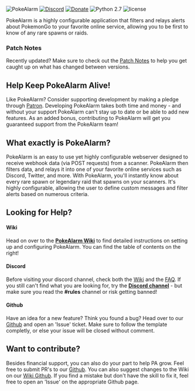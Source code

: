 ![PokeAlarm](https://raw.githubusercontent.com/wiki/PokeAlarm/PokeAlarm/images/logo.png)
[![Discord](https://discordapp.com/api/guilds/215181169761714177/widget.png?style=shield)](https://discord.gg/S2BKC7p)
[![Donate](https://img.shields.io/badge/Donate-Patron-orange.svg)](https://www.patreon.com/bePatron?u=5193416)
![Python 2.7](https://img.shields.io/badge/python-2.7-blue.svg)
![license](https://img.shields.io/github/license/PokeAlarm/PokeAlarm.svg)

PokeAlarm is a highly configurable application that filters and relays alerts about PokemonGo to your favorite online service, allowing you to be first to know of any rare spawns or raids.

### Patch Notes
Recently updated? Make sure to check out the [Patch Notes](https://github.com/PokeAlarm/PokeAlarm/wiki/patch-notes) to help you get caught up on what has changed between versions.

## Help Keep PokeAlarm Alive!   
Like PokeAlarm? Consider supporting development by making a pledge through [Patron](https://www.patreon.com/bePatron?u=5193416). Developing PokeAlarm takes both time and money - and without your support PokeAlarm can't stay up to date or be able to add new features. As an added bonus, contributing to PokeAlarm will get you guaranteed support from the PokeAlarm team!

## What exactly is PokeAlarm?
PokeAlarm is an easy to use yet highly configurable webserver designed to receive webhook data (via POST requests) from a scanner. PokeAlarm then filters data, and relays it into one of your favorite online services such as Discord, Twitter, and more. With PokeAlarm, you'll instantly know about every rare spawn or legendary raid that spawns on your scanners. It's highly configurable, allowing the user to define custom messages and filter alerts based on numerous criteria.

## Looking for Help?

#### Wiki
Head on over to the [**PokeAlarm Wiki**](https://github.com/PokeAlarm/PokeAlarm/wiki) to find detailed instructions on setting up and configuring PokeAlarm. You can find the table of contents on the right!

#### Discord
Before visiting your discord channel, check both the [Wiki](https://github.com/PokeAlarm/PokeAlarm/wiki) and the [FAQ](https://github.com/PokeAlarm/PokeAlarm/wiki/faq). If you still can't find what you are looking for, try the [**Discord channel**](https://discord.gg/S2BKC7p) - but make sure you read the **#rules** channel or risk getting banned!

#### Github
Have an idea for a new feature? Think you found a bug? Head over to our [Github](https://github.com/PokeAlarm/PokeAlarm/issues/new) and open an 'Issue' ticket. Make sure to follow the template completly, or else your issue will be closed without comment.

## Want to contribute?
Besides financial support, you can also do your part to help PA grow. Feel free to submit PR's to our [Github](https://github.com/PokeAlarm/PokeAlarm/issues/new). You can also suggest changes to the Wiki on our [Wiki Github](https://github.com/PokeAlarm/PokeAlarmWiki). If you find a mistake but don't have the skill to fix it, feel free to open an 'Issue' on the appropriate Github page.
